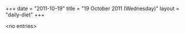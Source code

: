 +++
date = "2011-10-19"
title = "19 October 2011 (Wednesday)"
layout = "daily-diet"
+++


\<no entries\>

